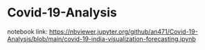 # Covid-19-Analysis

notebook link: https://nbviewer.jupyter.org/github/an471/Covid-19-Analysis/blob/main/covid-19-india-visualization-forecasting.ipynb
